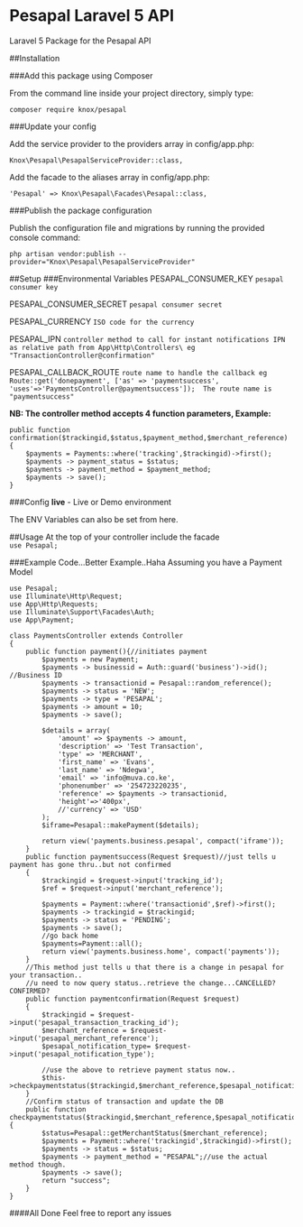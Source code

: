 # Pesapal Laravel 5 API
Laravel 5 Package for the Pesapal API

##Installation

###Add this package using Composer

From the command line inside your project directory, simply type:

`composer require knox/pesapal`

###Update your config

Add the service provider to the providers array in config/app.php:

`Knox\Pesapal\PesapalServiceProvider::class,`

Add the facade to the aliases array in config/app.php:

`'Pesapal' => Knox\Pesapal\Facades\Pesapal::class,` 

###Publish the package configuration

Publish the configuration file and migrations by running the provided console command:

`php artisan vendor:publish --provider="Knox\Pesapal\PesapalServiceProvider"`

##Setup
###Environmental Variables
PESAPAL\_CONSUMER\_KEY `pesapal consumer key`<br/>

PESAPAL\_CONSUMER\_SECRET `pesapal consumer secret`<br/>

PESAPAL\_CURRENCY `ISO code for the currency`<br/>

PESAPAL\_IPN `controller method to call for instant notifications IPN  as relative path from App\Http\Controllers\ eg "TransactionController@confirmation"`<br/>

PESAPAL\_CALLBACK_ROUTE `route name to handle the callback eg Route::get('donepayment', ['as' => 'paymentsuccess', 'uses'=>'PaymentsController@paymentsuccess']);  The route name is "paymentsuccess"`<br/>

<b>NB: The controller method accepts 4 function parameters, Example:</b>

```
public function confirmation($trackingid,$status,$payment_method,$merchant_reference)
{
	$payments = Payments::where('tracking',$trackingid)->first();
    $payments -> payment_status = $status;
    $payments -> payment_method = $payment_method;
    $payments -> save();
}       
```

###Config
<b>live</b> - Live or Demo environment<br/>

The ENV Variables can also be set from here.

##Usage
At the top of your controller include the facade<br/>
`use Pesapal;`

###Example Code...Better Example..Haha
Assuming you have a Payment Model <br/>

```
use Pesapal;
use Illuminate\Http\Request;
use App\Http\Requests;
use Illuminate\Support\Facades\Auth;
use App\Payment;

class PaymentsController extends Controller
{
    public function payment(){//initiates payment
        $payments = new Payment;
        $payments -> businessid = Auth::guard('business')->id(); //Business ID
        $payments -> transactionid = Pesapal::random_reference();
        $payments -> status = 'NEW';
        $payments -> type = 'PESAPAL';
        $payments -> amount = 10;
        $payments -> save();

        $details = array(
            'amount' => $payments -> amount,
            'description' => 'Test Transaction',
            'type' => 'MERCHANT',
            'first_name' => 'Evans',
            'last_name' => 'Ndegwa',
            'email' => 'info@muva.co.ke',
            'phonenumber' => '254723220235',
            'reference' => $payments -> transactionid,
            'height'=>'400px',
            //'currency' => 'USD'
        );
        $iframe=Pesapal::makePayment($details);

        return view('payments.business.pesapal', compact('iframe'));
    }
    public function paymentsuccess(Request $request)//just tells u payment has gone thru..but not confirmed
    {
        $trackingid = $request->input('tracking_id');
        $ref = $request->input('merchant_reference');

        $payments = Payment::where('transactionid',$ref)->first();
        $payments -> trackingid = $trackingid;
        $payments -> status = 'PENDING';
        $payments -> save();
        //go back home
        $payments=Payment::all();
        return view('payments.business.home', compact('payments'));
    }
    //This method just tells u that there is a change in pesapal for your transaction..
    //u need to now query status..retrieve the change...CANCELLED? CONFIRMED?
    public function paymentconfirmation(Request $request)
    {
        $trackingid = $request->input('pesapal_transaction_tracking_id');
        $merchant_reference = $request->input('pesapal_merchant_reference');
        $pesapal_notification_type= $request->input('pesapal_notification_type');

        //use the above to retrieve payment status now..
        $this->checkpaymentstatus($trackingid,$merchant_reference,$pesapal_notification_type);
    }
    //Confirm status of transaction and update the DB
    public function checkpaymentstatus($trackingid,$merchant_reference,$pesapal_notification_type){
        $status=Pesapal::getMerchantStatus($merchant_reference);
        $payments = Payment::where('trackingid',$trackingid)->first();
        $payments -> status = $status;
        $payments -> payment_method = "PESAPAL";//use the actual method though.
        $payments -> save();
        return "success";
    }
}
```

####All Done
Feel free to report any issues


